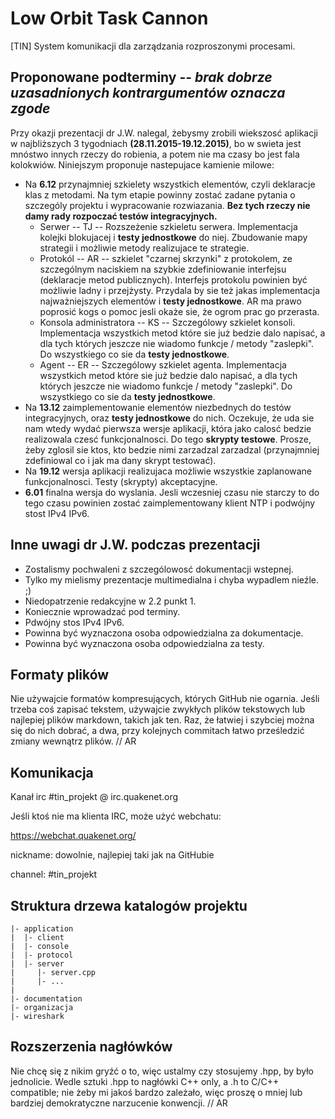 # Low Orbit Task Cannon

[TIN] System komunikacji dla zarządzania rozproszonymi procesami.

## Proponowane podterminy -- *brak dobrze uzasadnionych kontrargumentów oznacza zgode*
Przy okazji prezentacji dr J.W. nalegal, żebysmy zrobili wiekszosć aplikacji w najbliższych 3 tygodniach **(28.11.2015-19.12.2015)**, bo w swieta jest mnóstwo innych rzeczy do robienia, a potem nie ma czasy bo jest fala kolokwiów.
Niniejszym proponuje nastepujace kamienie milowe:
- Na **6.12** przynajmniej szkielety wszystkich elementów, czyli deklaracje klas z metodami. Na tym etapie powinny zostać zadane pytania o szczególy projektu i wypracowanie rozwiazania. **Bez tych rzeczy nie damy rady rozpoczać testów integracyjnych.**
  * Serwer -- TJ -- Rozszeżenie szkieletu serwera. Implementacja kolejki blokujacej i **testy jednostkowe** do niej. Zbudowanie mapy strategii i możliwie metody realizujace te strategie.
  * Protokól -- AR -- szkielet "czarnej skrzynki" z protokolem, ze szczególnym naciskiem na szybkie zdefiniowanie interfejsu (deklaracje metod publicznych). Interfejs protokolu powinien być możliwie ladny i przejżysty. Przydala by sie też jakas implementacja najważniejszych elementów i **testy jednostkowe**. AR ma prawo poprosić kogs o pomoc jesli okaże sie, że ogrom prac go przerasta.
  * Konsola administratora -- KS -- Szczególowy szkielet konsoli. Implementacja wszystkich metod które sie już bedzie dalo napisać, a dla tych których jeszcze nie wiadomo funkcje / metody "zaslepki". Do wszystkiego co sie da **testy jednostkowe**.
  * Agent -- ER -- Szczególowy szkielet agenta. Implementacja wszystkich metod które sie już bedzie dalo napisać, a dla tych których jeszcze nie wiadomo funkcje / metody "zaslepki". Do wszystkiego co sie da **testy jednostkowe**.
- Na **13.12** zaimplementowanie elementów niezbednych do testów integracyjnych, oraz **testy jednostkowe** do nich. Oczekuje, że uda sie nam wtedy wydać pierwsza wersje aplikacji, która jako calosć bedzie realizowala czesć funkcjonalnosci. Do tego **skrypty testowe**. Prosze, żeby zglosil sie ktos, kto bedzie nimi zarzadzal zarzadzal (przynajmniej zdefiniowal co i jak ma dany skrypt testować).
- Na **19.12** wersja aplikacji realizujaca możliwie wszystkie zaplanowane funkcjonalnosci. Testy (skrypty) akceptacyjne.
- **6.01** finalna wersja do wyslania. Jesli wczesniej czasu nie starczy to do tego czasu powinien zostać zaimplementowany klient NTP i podwójny stost IPv4 IPv6.

## Inne uwagi dr J.W. podczas prezentacji
- Zostalismy pochwaleni z szczególowosć dokumentacji wstepnej.
- Tylko my mielismy prezentacje multimedialna i chyba wypadlem nieźle. ;)
- Niedopatrzenie redakcyjne w 2.2 punkt 1.
- Koniecznie wprowadzać pod terminy.
- Pdwójny stos IPv4 IPv6.
- Powinna być wyznaczona osoba odpowiedzialna za dokumentacje.
- Powinna być wyznaczona osoba odpowiedzialna za testy.

## Formaty plików

Nie używajcie formatów kompresujących, których GitHub nie ogarnia. Jeśli trzeba coś zapisać tekstem, używajcie zwykłych plików tekstowych lub najlepiej plików markdown, takich jak ten. Raz, że łatwiej i szybciej można się do nich dobrać, a dwa, przy kolejnych commitach łatwo prześledzić zmiany wewnątrz plików. // AR 

## Komunikacja

Kanał irc #tin_projekt @ irc.quakenet.org

Jeśli ktoś nie ma klienta IRC, może użyć webchatu:

https://webchat.quakenet.org/

nickname: dowolnie, najlepiej taki jak na GitHubie

channel: #tin_projekt


## Struktura drzewa katalogów projektu

````
|- application
|  |- client 
|  |- console
|  |- protocol
|  |- server
|     |- server.cpp
|     |- ...
|
|- documentation
|- organizacja
|- wireshark
````

## Rozszerzenia nagłówków

Nie chcę się z nikim gryźć o to, więc ustalmy czy stosujemy .hpp, by było jednolicie.
Wedle sztuki .hpp to nagłówki C++ only, a .h to C/C++ compatible; nie żeby mi jakoś bardzo zależało, więc proszę o mniej lub bardziej demokratyczne narzucenie konwencji. // AR
